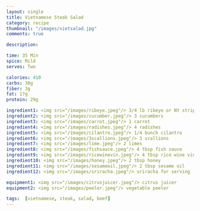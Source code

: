 ```yaml
---
layout: single
title: Vietnamese Steak Salad
category: recipe
thumbnail: "/images/vietsalad.jpg"
comments: true

description:

time: 35 Min
spice: Mild
serves: Two

calories: 410
carbs: 38g
fiber: 3g
fat: 17g
protein: 29g

ingredient1: <img src="/images/ribeye.jpeg"/> 3/4 lb ribeye or NY strip
ingredient2: <img src="/images/cucumber.jpeg"/> 3 cucumbers
ingredient3: <img src="/images/carrot.jpeg"/> 1 carrot
ingredient4: <img src="/images/radishes.jpeg"/> 4 radishes
ingredient5: <img src="/images/cilantro.jpeg"/> 1/4 bunch cilantro
ingredient6: <img src="/images/3scallions.jpeg"/> 3 scallions
ingredient7: <img src="/images/lime.jpeg"/> 2 limes
ingredient8: <img src="/images/fishsauce.jpeg"/> 4 tbsp fish sauce
ingredient9: <img src="/images/ricewinevin.jpeg"/> 4 tbsp rice wine vinegar
ingredient10: <img src="/images/honey.jpeg"/> 2 tbsp honey
ingredient11: <img src="/images/sesameoil.jpeg"/> 2 tbsp sesame oil
ingredient12: <img src="/images/sriracha.jpeg"/> sriracha for serving

equipment1: <img src="/images/citrusjuicer.jpeg"/> citrus juicer
equipment2: <img src="/images/peeler.jpeg"/> vegetable peeler

tags:  [vietnamese, steak, salad, beef]
---
```

